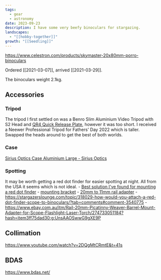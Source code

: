 ```yaml
---
tags:
  - gear
  - astronomy
date: 2023-09-23
description: I have some very beefy binoculars for stargazing.
landscapes:
  - "[[hobby-together]]"
growth: "[[Seedling]]"
---
```

https://www.celestron.com/products/skymaster-20x80mm-porro-binoculars

Ordered [[2021-03-07]], arrived [[2021-03-29]].

The binoculars weight 2.1kg.

## Accessories
### Tripod
The tripod I first settled on was a Benro Slim Aluminium Video Tripod with S2 Head and [QR4 Quick Release Plate](https://www.rubbermonkey.com.au/Benro-QR4-Slide-In-Video-Quick-Release-Plate-for-S2-Video-Head), however it was too short. I received a Neewer Professional Tripod for Fathers' Day 2022 which is taller. Swapped the heads around to get the best of both worlds.

### Case
[Sirius Optics Case Aluminium Large - Sirius Optics](https://www.sirius-optics.com.au/sirius-optics-case-aluminium-large.html) 

### Spotting
It may be worth getting a red dot finder for easier spotting at night. All from the USA it seems which is not ideal.
	- [Best solution I've found for mounting a red dot finder](https://stargazerslounge.com/topic/332449-solid-solution-for-adding-red-dot-finder-to-celestron-skymaster-20x80/)
		- [mounting bracket](https://www.amazon.com/Aimfiree-Barrel-Picatinny-Adapter-Converter/dp/B07DLQDPDL/ref=sr_1_2?dchild=1&keywords=Rifle+Barrel+Mount+20mm+Weaver+Picatinny+Rail+Base+Adapter&qid=1616918826&sr=8-2)
		- [20mm to 11mm rail adapter](https://www.amazon.com/Aimfiree-Weaver-Picatinny-Dovetail-Adapter/dp/B01C09OVK8/ref=sr_1_4?dchild=1&keywords=20mm+Dovetail+to+11mm+Rail+adapter&qid=1616919809&sr=8-4)
	- https://stargazerslounge.com/topic/318029-how-would-you-attach-a-red-dot-finder-scope-to-binoculars/?tab=comments#comment-3540775
	- https://www.ebay.com.au/itm/Rail-20mm-Picatinny-Weaver-Barrel-Mount-Adapter-for-Scope-Flashlight-Laser-Torch/274733051184?hash=item3ff75dad30:g:UnsAAOSwwG9gXE9P


## Collimation
https://www.youtube.com/watch?v=2DQgMtCRmtE&t=41s

## BDAS
https://www.bdas.net/
